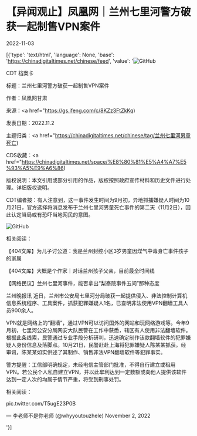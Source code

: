 # 【异闻观止】凤凰网｜兰州七里河警方破获一起制售VPN案件

2022-11-03

[{'type': 'text/html', 'language': None, 'base': 'https://chinadigitaltimes.net/chinese/feed', 'value': '![GitHub](https://chinadigitaltimes.net/chinese/files/2022/11/image-1667474194854-768x455.png)

CDT 档案卡

标题：兰州七里河警方破获一起制售VPN案件

作者：凤凰网甘肃

来源：<a href="https://gs.ifeng.com/c/8KZz3FtZkKq)

发表日期：2022.11.2

主题归类：<a href="https://chinadigitaltimes.net/chinese/tag/兰州七里河男童死亡)

CDS收藏：<a href="https://chinadigitaltimes.net/space/%E8%80%81%E5%A4%A7%E5%93%A5%E9%A6%86)

版权说明：本文引用或部分引用的作品，版权按照政府宣传材料和历史文件进行处理。详细版权说明。





CDT编者按：有人注意到，这一事件发生时间为9月初，异地抓捕嫌疑人时间为10月21日，官方选择将消息发布于兰州七里河男童死亡事件的第二天（11月2日），因此认定当局或有恐吓当地网民的意图。

![GitHub](https://chinadigitaltimes.net/chinese/files/2022/11/image-1667473604079.png)

相关阅读：



【404文库】为儿子讨公道：我是兰州封控小区3岁男童因煤气中毒身亡事件孩子的家属

【404文库】大概是个作家｜对话兰州孩子父亲，目前最全时间线

【网络民议】兰州七里河事件，能否拿出“梨泰院事件五问”那种态度



兰州晚报讯 近日，兰州市公安局七里河分局破获一起提供侵入、非法控制计算机信息系统程序、工具案件，抓获犯罪嫌疑人1名，已查明非法使用VPN翻墙工具人员900余人。

VPN就是网络上的“翻墙”，通过VPN可以访问国外的网站和玩网络游戏等。今年9月初，七里河公安分局网安大队民警在工作中获悉，辖区有人使用非法翻墙软件。根据此条线索，民警通过专业手段分析研判，迅速确定制作该款翻墙软件的犯罪嫌疑人身份信息及落脚点。10月21日，民警赶赴上海将犯罪嫌疑人陈某某抓获。经审讯，陈某某如实供述了其制作、销售非法VPN翻墙软件等犯罪事实。

警方提醒：工信部明确规定，未经电信主管部门批准，不得自行建立或租用VPN。若公民个人私自建立VPN，并以此牟利达到一定数额或向他人提供该软件达到一定人次的均属于情节严重，将受到刑事处罚。

相关阅读：



pic.twitter.com/T5ugE23P0B

&mdash; 李老师不是你老师 (@whyyoutouzhele) November 2, 2022

'}]